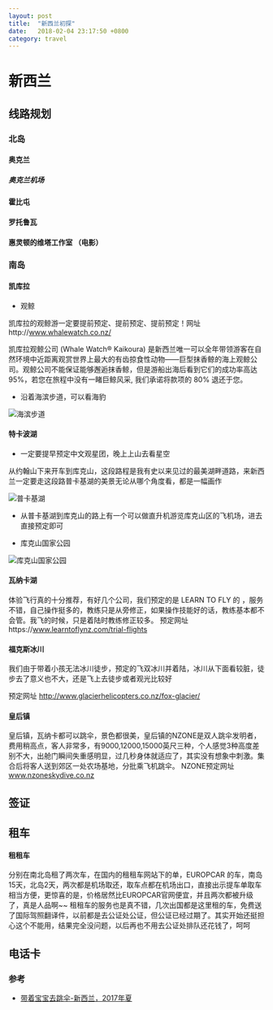```yaml
---
layout: post
title:  "新西兰初探"
date:   2018-02-04 23:17:50 +0800
category: travel
---
```



# 新西兰

## 线路规划

### 北岛


#### 奥克兰

##### 奥克兰机场

#### 霍比屯


#### 罗托鲁瓦


#### 惠灵顿的维塔工作室 （电影）





### 南岛


#### 凯库拉

- 观鲸

凯库拉的观鲸游一定要提前预定、提前预定、提前预定！网址http://www.whalewatch.co.nz/

凯库拉观鲸公司 (Whale Watch® Kaikoura) 是新西兰唯一可以全年带领游客在自然环境中近距离观赏世界上最大的有齿掠食性动物——巨型抹香鲸的海上观鲸公司。观鲸公司不能保证能够邂逅抹香鲸，但是游船出海后看到它们的成功率高达 95%，若您在旅程中没有一睹巨鲸风采, 我们承诺将款项的 80% 退还于您。



- 沿着海滨步道，可以看海豹

![海滨步道](https://n3-q.mafengwo.net/s10/M00/6C/9F/wKgBZ1lS_dyAAyXjAAWY9T0YO_U92.jpeg?imageView2%2F2%2Fw%2F1360%2Fq%2F90)

#### 特卡波湖

- 一定要提早预定中文观星团，晚上上山去看星空

从约翰山下来开车到库克山，这段路程是我有史以来见过的最美湖畔道路，来新西兰一定要走这段路普卡基湖的美景无论从哪个角度看，都是一幅画作

![普卡基湖](https://n4-q.mafengwo.net/s10/M00/A7/CF/wKgBZ1knsmiAQbROAAKbWLWRDc882.jpeg?imageView2%2F2%2Fw%2F1360%2Fq%2F90)

- 从普卡基湖到库克山的路上有一个可以做直升机游览库克山区的飞机场，进去直接预定即可

- 库克山国家公园

![库克山国家公园](https://n1-q.mafengwo.net/s10/M00/1E/01/wKgBZ1lUc2mAIMlnAAmI5_cqq9E08.jpeg?imageView2%2F2%2Fw%2F1360%2Fq%2F90)


#### 瓦纳卡湖

体验飞行真的十分推荐，有好几个公司，我们预定的是  LEARN TO FLY 的  ，服务不错，自己操作挺多的，教练只是从旁修正，如果操作技能好的话，教练基本都不会管。我飞的时候，只是着陆时教练修正较多。
 预定网址https://www.learntoflynz.com/trial-flights

#### 福克斯冰川

我们由于带着小孩无法冰川徒步，预定的飞双冰川并着陆，冰川从下面看较脏，徒步去了意义也不大，还是飞上去徒步或者观光比较好

预定网址  http://www.glacierhelicopters.co.nz/fox-glacier/


#### 皇后镇

皇后镇，瓦纳卡都可以跳伞，景色都很美，皇后镇的NZONE是双人跳伞发明者，费用稍高点，客人非常多，有9000,12000,15000英尺三种，个人感觉3种高度差别不大，出舱门瞬间失重感明显，过几秒身体就适应了，其实没有想象中刺激。集合后将客人送到郊区一处农场基地，分批乘飞机跳伞。
NZONE预定网址  www.nzoneskydive.co.nz


## 签证


## 租车

#### 租租车

分别在南北岛租了两次车，在国内的租租车网站下的单，EUROPCAR 的车，南岛15天，北岛2天，两次都是机场取还，取车点都在机场出口，直接出示提车单取车相当方便，更惊喜的是，价格居然比EUROPCAR官网便宜，并且两次都被升级了，真是人品啊~~
租租车的服务也是真不错，几次出国都是这里租的车，免费送了国际驾照翻译件，以前都是去公证处公证，但公证已经过期了。其实开始还挺担心这个不能用，结果完全没问题，以后再也不用去公证处排队还花钱了，呵呵



## 电话卡



### 参考

- [带着宝宝去跳伞-新西兰，2017年夏](http://www.mafengwo.cn/i/6795074.html)






